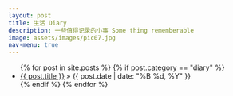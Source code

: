 ```yaml
---
layout: post
title: 生活 Diary
description: 一些值得记录的小事 Some thing rememberable
image: assets/images/pic07.jpg
nav-menu: true
---
```


<ul class="posts">
	{% for post in site.posts %}
		{% if post.category == "diary" %}
		<li>
			<a href="{{ post.url }}">{{ post.title }}</a>
			<span> &raquo; {{ post.date | date: "%B %d, %Y" }}</span>
		</li>
		{% endif %}
	{% endfor %}
</ul>
